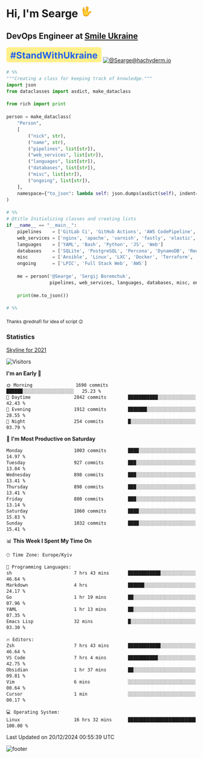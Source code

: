 # Hi, I'm Searge <img src="images/vulcan.webp" style="display: inline-block; margin: 0; height: 2rem" alt="Vulcan salute" />

## DevOps Engineer at [Smile Ukraine](https://smile-ukraine.com/en)

[![Stand With Ukraine](https://raw.githubusercontent.com/vshymanskyy/StandWithUkraine/main/badges/StandWithUkraine.svg)](https://stand-with-ukraine.pp.ua)
<a rel="me" href="https://hachyderm.io/@Searge">![@Searge@hachyderm.io](https://img.shields.io/badge/-@Searge-%232B90D9?logo=mastodon&logoColor=white)</a>

```python
# %%
"""Creating a class for keeping track of knowledge."""
import json
from dataclasses import asdict, make_dataclass

from rich import print

person = make_dataclass(
    "Person",
    [
        ("nick", str),
        ("name", str),
        ("pipelines", list[str]),
        ("web_services", list[str]),
        ("languages", list[str]),
        ("databases", list[str]),
        ("misc", list[str]),
        ("ongoing", list[str]),
    ],
    namespace={"to_json": lambda self: json.dumps(asdict(self), indent=4)},
)

# %%
# @title Initializing classes and creating lists
if __name__ == "__main__":
    pipelines    = ['GitLab Ci', 'GitHub Actions', 'AWS CodePipeline', 'Jenkins']
    web_services = ['nginx', 'apache', 'varnish', 'fastly', 'elastic', 'solr']
    languages    = ['YAML', 'Bash', 'Python', 'JS', 'Web']
    databases    = ['SQLite', 'PostgreSQL', 'Percona', 'DynamoDB', 'Redis']
    misc         = ['Ansible', 'Linux', 'LXC', 'Docker', 'Terraform', 'AWS']
    ongoing      = ['LPIC', 'Full Stack Web', 'AWS']

    me = person('@Searge', 'Sergij Boremchuk',
                pipelines, web_services, languages, databases, misc, ongoing)

    print(me.to_json())

# %%

```

<sub>Thanks @rednafi for idea of script :wink:</sub>

### Statistics

[Skyline for 2021](https://skyline.github.com/Searge/2021)

![Visitors](https://komarev.com/ghpvc/?username=searge&label=Profile%20views&color=0e75b6&style=flat) 
<!--START_SECTION:waka-->
**I'm an Early 🐤** 

```text
🌞 Morning                1690 commits        ██████░░░░░░░░░░░░░░░░░░░   25.23 % 
🌆 Daytime                2842 commits        ███████████░░░░░░░░░░░░░░   42.43 % 
🌃 Evening                1912 commits        ███████░░░░░░░░░░░░░░░░░░   28.55 % 
🌙 Night                  254 commits         █░░░░░░░░░░░░░░░░░░░░░░░░   03.79 % 
```
📅 **I'm Most Productive on Saturday** 

```text
Monday                   1003 commits        ████░░░░░░░░░░░░░░░░░░░░░   14.97 % 
Tuesday                  927 commits         ███░░░░░░░░░░░░░░░░░░░░░░   13.84 % 
Wednesday                898 commits         ███░░░░░░░░░░░░░░░░░░░░░░   13.41 % 
Thursday                 898 commits         ███░░░░░░░░░░░░░░░░░░░░░░   13.41 % 
Friday                   880 commits         ███░░░░░░░░░░░░░░░░░░░░░░   13.14 % 
Saturday                 1060 commits        ████░░░░░░░░░░░░░░░░░░░░░   15.83 % 
Sunday                   1032 commits        ████░░░░░░░░░░░░░░░░░░░░░   15.41 % 
```


📊 **This Week I Spent My Time On** 

```text
🕑︎ Time Zone: Europe/Kyiv

💬 Programming Languages: 
sh                       7 hrs 43 mins       ████████████░░░░░░░░░░░░░   46.64 % 
Markdown                 4 hrs               ██████░░░░░░░░░░░░░░░░░░░   24.17 % 
Go                       1 hr 19 mins        ██░░░░░░░░░░░░░░░░░░░░░░░   07.96 % 
YAML                     1 hr 13 mins        ██░░░░░░░░░░░░░░░░░░░░░░░   07.35 % 
Emacs Lisp               32 mins             █░░░░░░░░░░░░░░░░░░░░░░░░   03.30 % 

🔥 Editors: 
Zsh                      7 hrs 43 mins       ████████████░░░░░░░░░░░░░   46.64 % 
VS Code                  7 hrs 4 mins        ███████████░░░░░░░░░░░░░░   42.75 % 
Obsidian                 1 hr 37 mins        ██░░░░░░░░░░░░░░░░░░░░░░░   09.81 % 
Vim                      6 mins              ░░░░░░░░░░░░░░░░░░░░░░░░░   00.64 % 
Cursor                   1 min               ░░░░░░░░░░░░░░░░░░░░░░░░░   00.17 % 

💻 Operating System: 
Linux                    16 hrs 32 mins      █████████████████████████   100.00 % 
```


 Last Updated on 20/12/2024 00:55:39 UTC
<!--END_SECTION:waka-->

![footer](https://capsule-render.vercel.app/api?type=waving&color=gradient&customColorList=14,21&height=82&section=footer)
